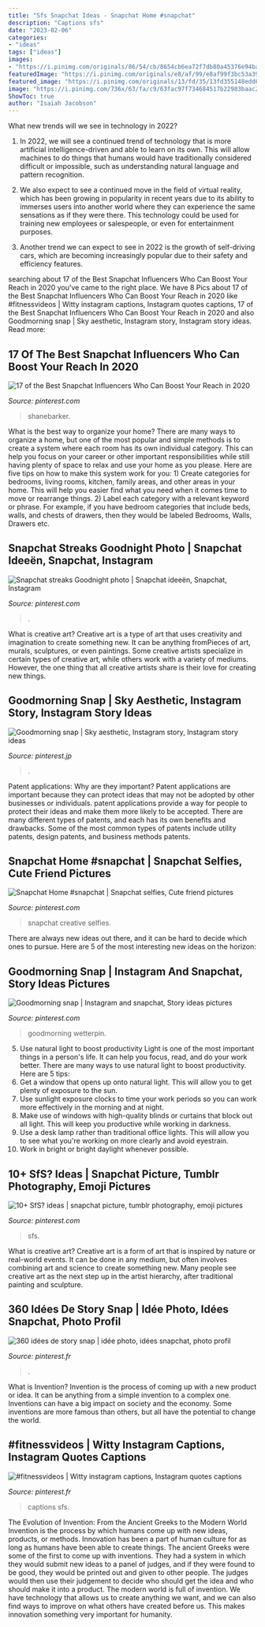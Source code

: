 ```yaml
---
title: "Sfs Snapchat Ideas - Snapchat Home #snapchat"
description: "Captions sfs"
date: "2023-02-06"
categories:
- "ideas"
tags: ["ideas"]
images:
- "https://i.pinimg.com/originals/86/54/cb/8654cb6ea72f7db80a45376e94ba30fa.jpg"
featuredImage: "https://i.pinimg.com/originals/e8/af/99/e8af99f3bc53a39ba8e9582f7c7167d9.jpg"
featured_image: "https://i.pinimg.com/originals/13/fd/35/13fd355148edd6363565633a9da8bd55.jpg"
image: "https://i.pinimg.com/736x/63/fa/c9/63fac97f734684517b22983baac24a92.jpg"
ShowToc: true
author: "Isaiah Jacobson"
---
```



What new trends will we see in technology in 2022?
1. In 2022, we will see a continued trend of technology that is more artificial intelligence-driven and able to learn on its own. This will allow machines to do things that humans would have traditionally considered difficult or impossible, such as understanding natural language and pattern recognition.
2. We also expect to see a continued move in the field of virtual reality, which has been growing in popularity in recent years due to its ability to immerses users into another world where they can experience the same sensations as if they were there. This technology could be used for training new employees or salespeople, or even for entertainment purposes.

3. Another trend we can expect to see in 2022 is the growth of self-driving cars, which are becoming increasingly popular due to their safety and efficiency features.

	

		
searching about 17 of the Best Snapchat Influencers Who Can Boost Your Reach in 2020 you've came to the right place. We have 8 Pics about 17 of the Best Snapchat Influencers Who Can Boost Your Reach in 2020 like #fitnessvideos | Witty instagram captions, Instagram quotes captions, 17 of the Best Snapchat Influencers Who Can Boost Your Reach in 2020 and also Goodmorning snap | Sky aesthetic, Instagram story, Instagram story ideas. Read more:
		
    
## 17 Of The Best Snapchat Influencers Who Can Boost Your Reach In 2020

<img loading=lazy src="https://i.pinimg.com/originals/86/54/cb/8654cb6ea72f7db80a45376e94ba30fa.jpg" onerror="this.onerror=null;this.src='https://tse1.mm.bing.net/th?id=OIP.lhMgKMbWVZzKIr2BMKdz9wHaLH&amp;pid=15.1';" alt="17 of the Best Snapchat Influencers Who Can Boost Your Reach in 2020">

_Source: pinterest.com_

>shanebarker. 

	

What is the best way to organize your home?
There are many ways to organize a home, but one of the most popular and simple methods is to create a system where each room has its own individual category. This can help you focus on your career or other important responsibilities while still having plenty of space to relax and use your home as you please. Here are five tips on how to make this system work for you: 1) Create categories for bedrooms, living rooms, kitchen, family areas, and other areas in your home. This will help you easier find what you need when it comes time to move or rearrange things. 2) Label each category with a relevant keyword or phrase. For example, if you have bedroom categories that include beds, walls, and chests of drawers, then they would be labeled Bedrooms, Walls, Drawers etc.

    
## Snapchat Streaks Goodnight Photo | Snapchat Ideeën, Snapchat, Instagram

<img loading=lazy src="https://i.pinimg.com/originals/e8/af/99/e8af99f3bc53a39ba8e9582f7c7167d9.jpg" onerror="this.onerror=null;this.src='https://tse1.mm.bing.net/th?id=OIP._voqWMg-dao8XL7eBjXRngHaNJ&amp;pid=15.1';" alt="Snapchat streaks Goodnight photo | Snapchat ideeën, Snapchat, Instagram">

_Source: pinterest.com_

>. 

	

What is creative art?
Creative art is a type of art that uses creativity and imagination to create something new. It can be anything fromPieces of art, murals, sculptures, or even paintings. Some creative artists specialize in certain types of creative art, while others work with a variety of mediums. However, the one thing that all creative artists share is their love for creating new things.

    
## Goodmorning Snap | Sky Aesthetic, Instagram Story, Instagram Story Ideas

<img loading=lazy src="https://i.pinimg.com/originals/13/fd/35/13fd355148edd6363565633a9da8bd55.jpg" onerror="this.onerror=null;this.src='https://tse4.mm.bing.net/th?id=OIP.lzG6BX8rBYbfmFoIRl_fzAHaNL&amp;pid=15.1';" alt="Goodmorning snap | Sky aesthetic, Instagram story, Instagram story ideas">

_Source: pinterest.jp_

>. 

	

Patent applications: Why are they important?
Patent applications are important because they can protect ideas that may not be adopted by other businesses or individuals. patent applications provide a way for people to protect their ideas and make them more likely to be accepted. There are many different types of patents, and each has its own benefits and drawbacks. Some of the most common types of patents include utility patents, design patents, and business methods patents.

    
## Snapchat Home #snapchat | Snapchat Selfies, Cute Friend Pictures

<img loading=lazy src="https://i.pinimg.com/736x/63/fa/c9/63fac97f734684517b22983baac24a92.jpg" onerror="this.onerror=null;this.src='https://tse1.mm.bing.net/th?id=OIP.qUxV9vf-eRrM4MWF9A2GNgHaNL&amp;pid=15.1';" alt="Snapchat Home #snapchat | Snapchat selfies, Cute friend pictures">

_Source: pinterest.com_

>snapchat creative selfies. 

	

There are always new ideas out there, and it can be hard to decide which ones to pursue. Here are 5 of the most interesting new ideas on the horizon: 

    
## Goodmorning Snap | Instagram And Snapchat, Story Ideas Pictures

<img loading=lazy src="https://i.pinimg.com/736x/80/2e/9c/802e9c15d31fc9a5069de2b93ea70143.jpg" onerror="this.onerror=null;this.src='https://tse4.mm.bing.net/th?id=OIP.8V4h0dWXdLee0eDm--5p-AHaNL&amp;pid=15.1';" alt="Goodmorning snap | Instagram and snapchat, Story ideas pictures">

_Source: pinterest.com_

>goodmorning wetterpin. 

	

5) Use natural light to boost productivity
Light is one of the most important things in a person's life. It can help you focus, read, and do your work better. There are many ways to use natural light to boost productivity. Here are 5 tips:
1) Get a window that opens up onto natural light. This will allow you to get plenty of exposure to the sun.
2) Use sunlight exposure clocks to time your work periods so you can work more effectively in the morning and at night.
3) Make use of windows with high-quality blinds or curtains that block out all light. This will keep you productive while working in darkness.
4) Use a desk lamp rather than traditional office lights. This will allow you to see what you're working on more clearly and avoid eyestrain.
5) Work in bright or bright daylight whenever possible.

    
## 10+ SfS? Ideas | Snapchat Picture, Tumblr Photography, Emoji Pictures

<img loading=lazy src="https://i.pinimg.com/474x/d3/53/85/d35385b29971e3ef37320125310818d6--moo-talk-to-me.jpg" onerror="this.onerror=null;this.src='https://tse1.mm.bing.net/th?id=OIP.4ZUwEaJ8qC_EDxPSOFtVZAAAAA&amp;pid=15.1';" alt="10+ SfS? ideas | snapchat picture, tumblr photography, emoji pictures">

_Source: pinterest.com_

>sfs. 

	

What is creative art?
Creative art is a form of art that is inspired by nature or real-world events. It can be done in any medium, but often involves combining art and science to create something new. Many people see creative art as the next step up in the artist hierarchy, after traditional painting and sculpture.

    
## 360 Idées De Story Snap | Idée Photo, Idées Snapchat, Photo Profil

<img loading=lazy src="https://i.pinimg.com/236x/5f/ee/c2/5feec2fa766679fe06ded941431a96a7.jpg" onerror="this.onerror=null;this.src='https://tse3.mm.bing.net/th?id=OIP.DBDX4wUUDJg0oRco31uQhwAAAA&amp;pid=15.1';" alt="360 idées de story snap | idée photo, idées snapchat, photo profil">

_Source: pinterest.fr_

>. 

	

What is Invention?
Invention is the process of coming up with a new product or idea. It can be anything from a simple invention to a complex one. Inventions can have a big impact on society and the economy. Some inventions are more famous than others, but all have the potential to change the world.

    
## #fitnessvideos | Witty Instagram Captions, Instagram Quotes Captions

<img loading=lazy src="https://i.pinimg.com/originals/da/bf/d7/dabfd724009e61e12a267c8b31ee3918.jpg" onerror="this.onerror=null;this.src='https://tse3.mm.bing.net/th?id=OIP.XNzOJuQldyBsTNTbZyUXRAHaNK&amp;pid=15.1';" alt="#fitnessvideos | Witty instagram captions, Instagram quotes captions">

_Source: pinterest.fr_

>captions sfs. 

	

The Evolution of Invention: From the Ancient Greeks to the Modern World
Invention is the process by which humans come up with new ideas, products, or methods. Innovation has been a part of human culture for as long as humans have been able to create things. The ancient Greeks were some of the first to come up with inventions. They had a system in which they would submit new ideas to a panel of judges, and if they were found to be good, they would be printed out and given to other people. The judges would then use their judgement to decide who should get the idea and who should make it into a product.
The modern world is full of invention. We have technology that allows us to create anything we want, and we can also find ways to improve on what others have created before us. This makes innovation something very important for humanity.

